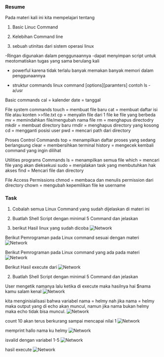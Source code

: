 ### Resume

Pada materi kali ini kita mempelajari tentang
1. Basic Linuc Command
2. Kelebihan Command line

1. sebuah utinitas dari sistem operasi linux 

-Ringan digunakan dalam penggunaannya
-dapat menyimpan script untuk meotomatiskan tugas yang sama berulang kali
- powerful karena tidak terlalu banyak memakan banyak memori dalam penggunaannya

- struktur commands linux 
command [options][paramters]
contoh 
ls -a/usr

Basic commands
cal = kalender
date = tanggal

File system commands
touch =  membuat file baru 
cat   = membuat daftar isi file atau konten >>file.txt 
cp    = menyalin file dari 1 file ke file yang berbeda
mv    = memindahkan file/mengubah nama file
rm    = menghapus directodry
mkdir = membuat directory baru
rmdir = menghapus directory yang kosong
cd    = mengganti posisi user
pwd   = mencari path dari directory

Proses Control Commands
top     = menampilkan daftar proses yang sedang berlangsung
clear   = membersihkan terminal
history = mengecek kembali command yang ingin dilihat

Utilities programs Commands
ls      = menampilkan semua file
which   = mencari file yang akan dieksekusi
sudo    = menjalakan task yang membutuhkan hak akses
find    = Mencari file dan directory

File Access Permissions
chmod   = membaca dan menulis permission dari directory
chown   = mengubah kepemilikan file ke username

### Task
1. Cobalah semua Linux Command yang sudah dijelaskan di materi ini

2. Buatlah Shell Script dengan minimal 5 Command dan jelaskan


1. berikut Hasil linux yang sudah dicoba
![Network](./Schreenshoot/contoh.jpg)


Berikut Pemrograman pada Linux command sesuai dengan materi
![Network](./Schreenshoot/tugas1.jpg)


Berikut Pemrograman pada Linux command yang ada pada materi
![Network](./Schreenshoot/1.jpg)


Berikut Hasil execute dari 
![Network](./Schreenshoot/2.jpg)

2. Buatlah Shell Script dengan minimal 5 Command dan jelaskan

User mengetik namanya lalu ketika di execute maka hasilnya hai $nama kamu salam kenal
![Network](./Schreenshoot/3.jpg)


kita menginisialisasi bahwa variabel nama = helmy nah jika nama = helmy  maka output yang di echo akan muncul, namun jika nama bukan helmy maka echo tidak bisa muncul.
![Network](./Schreenshoot/4.jpg)


 count 10 akan terus berkurang sampai mencapai nilai 1
![Network](./Schreenshoot/5.jpg)


memprint hallo nama ku helmy 
![Network](./Schreenshoot/6.jpg)


isvalid dengan variabel 1-5
![Network](./Schreenshoot/7.jpg)


hasil execute
![Network](./Schreenshoot/8.jpg)


